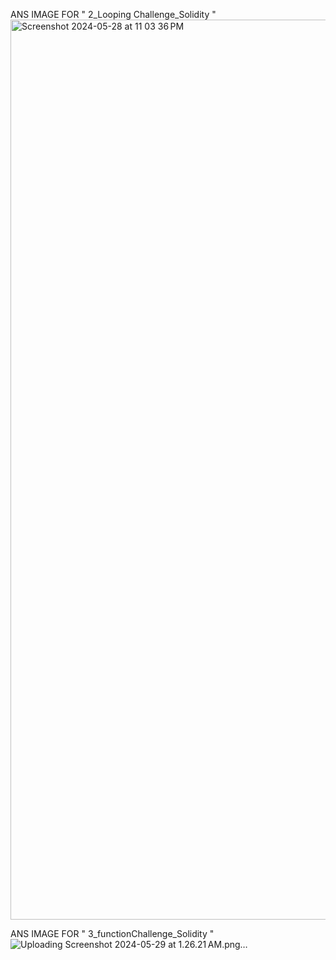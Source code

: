 ANS IMAGE FOR " 2_Looping Challenge_Solidity "
<img width="1440" alt="Screenshot 2024-05-28 at 11 03 36 PM" src="https://github.com/Navi1313/Blockchain_Assignments/assets/121182901/e922d1e9-1096-4394-94ae-39c4b06ace14">

ANS IMAGE FOR " 3_functionChallenge_Solidity "
![Uploading Screenshot 2024-05-29 at 1.26.21 AM.png…]()


